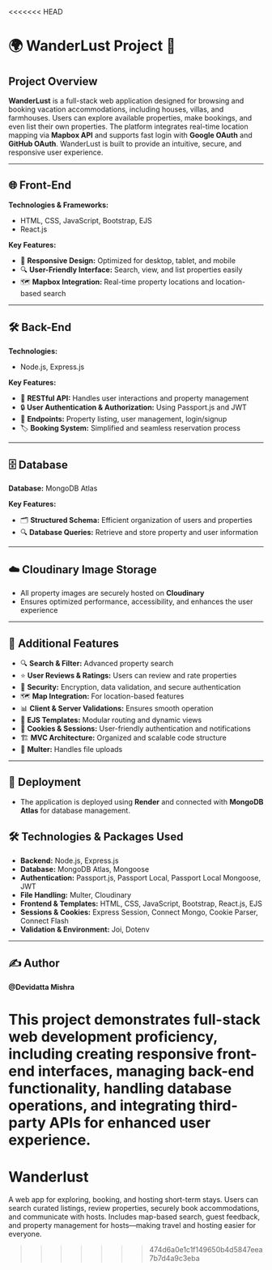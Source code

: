 <<<<<<< HEAD
# 🌍 WanderLust Project 🏡

## Project Overview
**WanderLust** is a full-stack web application designed for browsing and booking vacation accommodations, including houses, villas, and farmhouses. Users can explore available properties, make bookings, and even list their own properties. The platform integrates real-time location mapping via **Mapbox API** and supports fast login with **Google OAuth** and **GitHub OAuth**. WanderLust is built to provide an intuitive, secure, and responsive user experience.

---

## 🌐 Front-End

**Technologies & Frameworks:**  
- HTML, CSS, JavaScript, Bootstrap, EJS  
- React.js  

**Key Features:**  
- 📱 **Responsive Design:** Optimized for desktop, tablet, and mobile  
- 🔍 **User-Friendly Interface:** Search, view, and list properties easily  
- 🗺️ **Mapbox Integration:** Real-time property locations and location-based search  

---

## 🛠️ Back-End

**Technologies:**  
- Node.js, Express.js  

**Key Features:**  
- 🧩 **RESTful API:** Handles user interactions and property management  
- 🔒 **User Authentication & Authorization:** Using Passport.js and JWT  
- 📄 **Endpoints:** Property listing, user management, login/signup  
- 🏷️ **Booking System:** Simplified and seamless reservation process  

---

## 🗄️ Database

**Database:** MongoDB Atlas  

**Key Features:**  
- 🗂️ **Structured Schema:** Efficient organization of users and properties  
- 🔍 **Database Queries:** Retrieve and store property and user information  

---

## ☁️ Cloudinary Image Storage
- All property images are securely hosted on **Cloudinary**  
- Ensures optimized performance, accessibility, and enhances the user experience  

---

## 🌟 Additional Features
- 🔍 **Search & Filter:** Advanced property search  
- ⭐ **User Reviews & Ratings:** Users can review and rate properties  
- 🔐 **Security:** Encryption, data validation, and secure authentication  
- 🗺️ **Map Integration:** For location-based features  
- 📊 **Client & Server Validations:** Ensures smooth operation  
- 🎨 **EJS Templates:** Modular routing and dynamic views  
- 🍪 **Cookies & Sessions:** User-friendly authentication and notifications  
- 🏗️ **MVC Architecture:** Organized and scalable code structure  
- 💾 **Multer:** Handles file uploads  

---

## 🚀 Deployment
- The application is deployed using **Render** and connected with **MongoDB Atlas** for database management.  



## 🛠️ Technologies & Packages Used
- **Backend:** Node.js, Express.js  
- **Database:** MongoDB Atlas, Mongoose  
- **Authentication:** Passport.js, Passport Local, Passport Local Mongoose, JWT  
- **File Handling:** Multer, Cloudinary  
- **Frontend & Templates:** HTML, CSS, JavaScript, Bootstrap, React.js, EJS  
- **Sessions & Cookies:** Express Session, Connect Mongo, Cookie Parser, Connect Flash  
- **Validation & Environment:** Joi, Dotenv  

---

## ✍️ Author
**@Devidatta Mishra**  

This project demonstrates full-stack web development proficiency, including creating responsive front-end interfaces, managing back-end functionality, handling database operations, and integrating third-party APIs for enhanced user experience.
=======
# Wanderlust
A web app for exploring, booking, and hosting short-term stays. Users can search curated listings, review properties, securely book accommodations, and communicate with hosts. Includes map-based search, guest feedback, and property management for hosts—making travel and hosting easier for everyone.
>>>>>>> 474d6a0e1c1f149650b4d5847eea7b7d4a9c3eba
